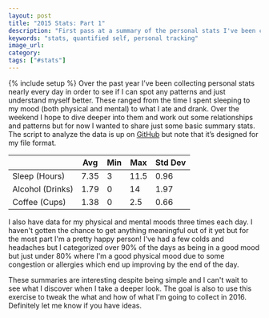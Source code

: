 ```yaml
---
layout: post
title: "2015 Stats: Part 1"
description: "First pass at a summary of the personal stats I've been collecting over the course of 2015."
keywords: "stats, quantified self, personal tracking"
image_url:
category:
tags: ["#stats"]
---
```

{% include setup %}
Over the past year I’ve been collecting personal stats nearly every day in order to see if I can spot any patterns and just understand myself better. These ranged from the time I spent sleeping to my mood (both physical and mental) to what I ate and drank. Over the weekend I hope to dive deeper into them and work out some relationships and patterns but for now I wanted to share just some basic summary stats. The script to analyze the data is up on [GitHub](https://github.com/dangoldin/annual-stats-analysis) but note that it’s designed for my file format.

<table class="table"><thead><tr><th> </th><th>Avg</th><th>Min</th><th>Max</th><th>Std Dev</th></tr></thead><tbody><tr><td>Sleep (Hours)</td><td>7.35</td><td>3</td><td>11.5</td><td>0.96</td></tr><tr><td>Alcohol (Drinks)</td><td>1.79</td><td>0</td><td>14</td><td>1.97</td></tr><tr><td>Coffee (Cups)</td><td>1.38</td><td>0</td><td>2.5</td><td>0.66</td></tr></tbody></table>

I also have data for my physical and mental moods three times each day. I haven't gotten the chance to get anything meaningful out of it yet but for the most part I'm a pretty happy person! I've had a few colds and headaches but I categorized over 90% of the days as being in a good mood but just under 80% where I'm a good physical mood due to some congestion or allergies which end up improving by the end of the day.

These summaries are interesting despite being simple and I can't wait to see what I discover when I take a deeper look. The goal is also to use this exercise to tweak the what and how of what I'm going to collect in 2016. Definitely let me know if you have ideas.
